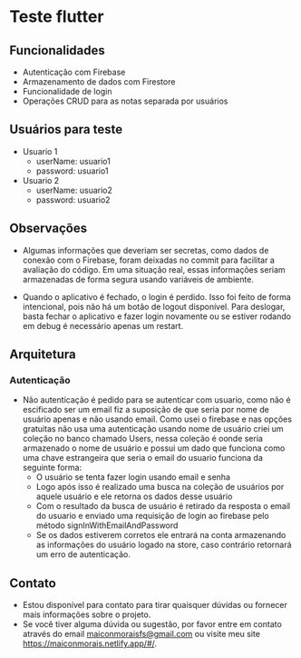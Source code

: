 # Teste flutter

## Funcionalidades

- Autenticação com Firebase
- Armazenamento de dados com Firestore
- Funcionalidade de login
- Operações CRUD para as notas separada por usuários

##  Usuários para teste
- Usuario 1
  - userName: usuario1
  - password: usuario1
- Usuario 2
  - userName: usuario2
  - password: usuario2

## Observações

 - Algumas informações que deveriam ser secretas, como dados de conexão com o Firebase, foram deixadas no commit para facilitar a avaliação do código. Em uma situação real, essas informações seriam armazenadas de forma segura usando variáveis de ambiente.

 - Quando o aplicativo é fechado, o login é perdido. Isso foi feito de forma intencional, pois não há um botão de logout disponível. Para deslogar, basta fechar o aplicativo e fazer login novamente ou se estiver rodando em debug é necessário apenas um restart.

## Arquitetura
  ### Autenticação
  - Não autenticação é pedido para se autenticar com usuario, como não é escificado ser um email fiz a suposição de que seria por nome de usuário apenas e não usando email. Como usei o firebase e nas opções gratuitas não usa uma autenticação usando nome de usuário criei um coleção no banco chamado Users, nessa coleção é oonde seria armazenado o nome de usuário e possui um dado que funciona como uma chave estrangeira que seria o email do usuario funciona da seguinte forma:
    - O usuário se tenta fazer login usando email e senha
    - Logo após isso é realizado uma busca na coleção de usuários por aquele usuário e ele retorna os dados desse usuário
    - Com o resultado da busca de usuário é retirado da resposta o email do usuario e enviado uma requisição de login ao firebase pelo método signInWithEmailAndPassword
    - Se os dados estiverem corretos ele entrará na conta armazenando as informações do usuário logado na store, caso contrário retornará um erro de autenticação.

## Contato
 - Estou disponível para contato para tirar quaisquer dúvidas ou fornecer mais informações sobre o projeto.
 - Se você tiver alguma dúvida ou sugestão, por favor entre em contato através do email [maiconmoraisfs@gmail.com](maiconmoraisfs@gmail.com) ou visite meu site https://maiconmorais.netlify.app/#/.
